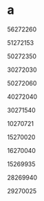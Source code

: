 # a

56272260

51272153

50272350

30272030

50272060

40272040

30271540

10270721

15270020

16270040

15269935

28269940

29270025
